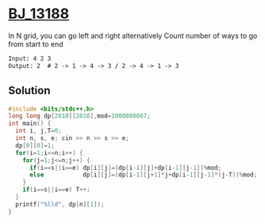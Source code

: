 # [BJ_13188](https://acmicpc.net/problem/13188)

In N grid, you can go left and right alternatively
Count number of ways to go from start to end

```txt
Input: 4 2 3
Output: 2  # 2 -> 1 -> 4 -> 3 / 2 -> 4 -> 1 -> 3
```

## Solution

```cpp
#include <bits/stdc++.h>
long long dp[2010][2010],mod=1000000007;
int main() {
  int i, j,T=0;
  int n, s, e; cin >> n >> s >> e;
  dp[0][0]=1;
  for(i=1;i<=n;i++) {
    for(j=1;j<=n;j++) {
      if(i==s||i==e) dp[i][j]=(dp[i-1][j]+dp[i-1][j-1])%mod;
      else           dp[i][j]=(dp[i-1][j+1]*j+dp[i-1][j-1]*(j-T))%mod;
    }
    if(i==s||i==e) T++;
  }
  printf("%lld", dp[n][1]);
}
```
